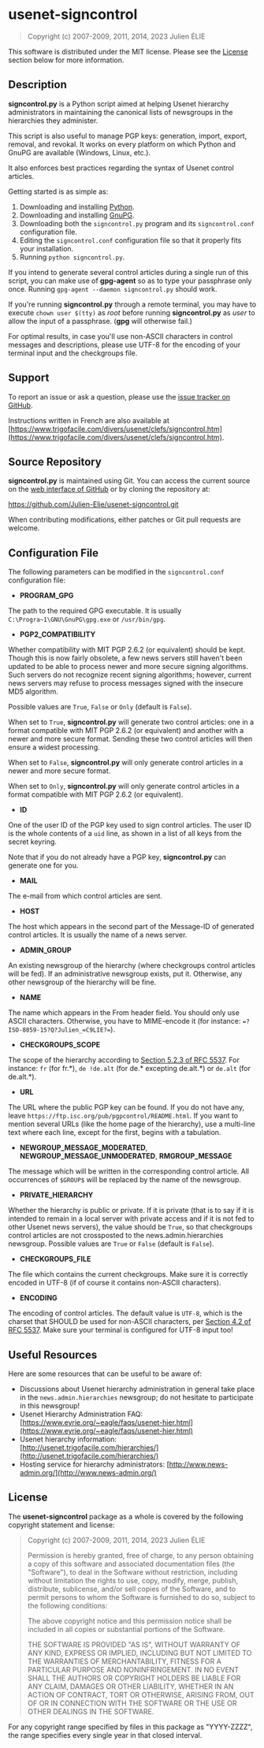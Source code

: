 # usenet-signcontrol

> Copyright (c) 2007-2009, 2011, 2014, 2023 Julien ÉLIE

This software is distributed under the MIT license.  Please see the
[License](#license) section below for more information.

## Description

**signcontrol.py** is a Python script aimed at helping Usenet hierarchy
administrators in maintaining the canonical lists of newsgroups in the
hierarchies they administer.

This script is also useful to manage PGP keys: generation, import, export,
removal, and revokal.  It works on every platform on which Python and GnuPG
are available (Windows, Linux, etc.).

It also enforces best practices regarding the syntax of Usenet control
articles.

Getting started is as simple as:

1. Downloading and installing [Python](https://www.python.org/).
2. Downloading and installing [GnuPG](https://www.gnupg.org/).
3. Downloading both the `signcontrol.py` program and its `signcontrol.conf`
configuration file.
4. Editing the `signcontrol.conf` configuration file so that it properly fits
your installation.
5. Running `python signcontrol.py`.

If you intend to generate several control articles during a single run of this
script, you can make use of **gpg-agent** so as to type your passphrase only
once.  Running `gpg-agent --daemon signcontrol.py` should work.

If you're running **signcontrol.py** through a remote terminal, you may have
to execute `chown user $(tty)` as _root_ before running **signcontrol.py**
as _user_ to allow the input of a passphrase.  (**gpg** will otherwise fail.)

For optimal results, in case you'll use non-ASCII characters in control
messages and descriptions, please use UTF-8 for the encoding of your terminal
input and the checkgroups file.

## Support

To report an issue or ask a question, please use the [issue tracker on
GitHub](https://github.com/Julien-Elie/usenet-signcontrol).

Instructions written in French are also available at
[https://www.trigofacile.com/divers/usenet/clefs/signcontrol.htm](https://www.trigofacile.com/divers/usenet/clefs/signcontrol.htm).

## Source Repository

**signcontrol.py** is maintained using Git.  You can
access the current source on the [web interface of
GitHub](https://github.com/Julien-Elie/usenet-signcontrol) or by cloning the
repository at:

https://github.com/Julien-Elie/usenet-signcontrol.git

When contributing modifications, either patches or Git pull requests are
welcome.

## Configuration File

The following parameters can be modified in the `signcontrol.conf`
configuration file:

- **PROGRAM\_GPG**

The path to the required GPG executable.  It is usually
`C:\Progra~1\GNU\GnuPG\gpg.exe` or `/usr/bin/gpg`.

- **PGP2\_COMPATIBILITY**

Whether compatibility with MIT PGP 2.6.2 (or equivalent) should be kept.
Though this is now fairly obsolete, a few news servers still haven't been
updated to be able to process newer and more secure signing algorithms.
Such servers do not recognize recent signing algorithms; however, current news
servers may refuse to process messages signed with the insecure MD5 algorithm.

Possible values are `True`, `False` or `Only` (default is `False`).

When set to `True`, **signcontrol.py** will generate two control articles: one
in a format compatible with MIT PGP 2.6.2 (or equivalent) and another with
a newer and more secure format.  Sending these two control articles will then
ensure a widest processing.

When set to `False`, **signcontrol.py** will only generate control articles in
a newer and more secure format.

When set to `Only`, **signcontrol.py** will only generate control articles in
a format compatible with MIT PGP 2.6.2 (or equivalent).

- **ID**

One of the user ID of the PGP key used to sign control articles.  The user ID
is the whole contents of a `uid` line, as shown in a list of all keys from
the secret keyring.

Note that if you do not already have a PGP key, **signcontrol.py** can generate
one for you.

- **MAIL**

The e-mail from which control articles are sent.

- **HOST**

The host which appears in the second part of the Message-ID of generated
control articles.  It is usually the name of a news server.

- **ADMIN\_GROUP**

An existing newsgroup of the hierarchy (where checkgroups control articles
will be fed).  If an administrative newsgroup exists, put it.  Otherwise, any
other newsgroup of the hierarchy will be fine.

- **NAME**

The name which appears in the From header field.  You should only use
ASCII characters.  Otherwise, you have to MIME-encode it (for instance:
`=?ISO-8859-15?Q?Julien_=C9LIE?=`).

- **CHECKGROUPS\_SCOPE**

The scope of the hierarchy according to [Section 5.2.3 of RFC 5537](https://datatracker.ietf.org/doc/html/rfc5537#section-5.2.3).
For instance: `fr` (for fr.\*), `de !de.alt` (for de.\* excepting de.alt.\*)
or `de.alt` (for de.alt.\*).

- **URL**

The URL where the public PGP key can be found.  If you do not have any, leave
`https://ftp.isc.org/pub/pgpcontrol/README.html`.  If you want to mention
several URLs (like the home page of the hierarchy), use a multi-line text
where each line, except for the first, begins with a tabulation.

- **NEWGROUP\_MESSAGE\_MODERATED**, **NEWGROUP\_MESSAGE\_UNMODERATED**,
**RMGROUP\_MESSAGE**

The message which will be written in the corresponding control article.
All occurrences of `$GROUP$` will be replaced by the name of the newsgroup.

- **PRIVATE\_HIERARCHY**

Whether the hierarchy is public or private.  If it is private (that is to say
if it is intended to remain in a local server with private access and if it
is not fed to other Usenet news servers), the value should be `True`, so that
checkgroups control articles are not crossposted to the news.admin.hierarchies
newsgroup.  Possible values are `True` or `False` (default is `False`).

- **CHECKGROUPS\_FILE**

The file which contains the current checkgroups.  Make sure it is correctly
encoded in UTF-8 (if of course it contains non-ASCII characters).

- **ENCODING**

The encoding of control articles.  The default value is `UTF-8`, which is the
charset that SHOULD be used for non-ASCII characters, per [Section 4.2
of RFC 5537](https://datatracker.ietf.org/doc/html/rfc5537#section-4.2).
Make sure your terminal is configured for UTF-8 input too!

## Useful Resources

Here are some resources that can be useful to be aware of:

- Discussions about Usenet hierarchy administration in general take place
in the `news.admin.hierarchies` newsgroup; do not hesitate to participate in
this newsgroup!
- Usenet Hierarchy Administration FAQ:
[https://www.eyrie.org/~eagle/faqs/usenet-hier.html](https://www.eyrie.org/~eagle/faqs/usenet-hier.html)
- Usenet hierarchy information:
[http://usenet.trigofacile.com/hierarchies/](http://usenet.trigofacile.com/hierarchies/)
- Hosting service for hierarchy administrators:
[http://www.news-admin.org/](http://www.news-admin.org/)

## License

The **usenet-signcontrol** package as a whole is covered by the following
copyright statement and license:

> Copyright (c) 2007-2009, 2011, 2014, 2023 Julien ÉLIE
>
> Permission is hereby granted, free of charge, to any person obtaining a copy
of this software and associated documentation files (the "Software"), to deal
in the Software without restriction, including without limitation the rights
to use, copy, modify, merge, publish, distribute, sublicense, and/or sell
copies of the Software, and to permit persons to whom the Software is
furnished to do so, subject to the following conditions:
>
> The above copyright notice and this permission notice shall be included in all
copies or substantial portions of the Software.
>
> THE SOFTWARE IS PROVIDED "AS IS", WITHOUT WARRANTY OF ANY KIND, EXPRESS OR
IMPLIED, INCLUDING BUT NOT LIMITED TO THE WARRANTIES OF MERCHANTABILITY,
FITNESS FOR A PARTICULAR PURPOSE AND NONINFRINGEMENT. IN NO EVENT SHALL THE
AUTHORS OR COPYRIGHT HOLDERS BE LIABLE FOR ANY CLAIM, DAMAGES OR OTHER
LIABILITY, WHETHER IN AN ACTION OF CONTRACT, TORT OR OTHERWISE, ARISING FROM,
OUT OF OR IN CONNECTION WITH THE SOFTWARE OR THE USE OR OTHER DEALINGS IN THE
SOFTWARE.

For any copyright range specified by files in this package as "YYYY-ZZZZ", the
range specifies every single year in that closed interval.

